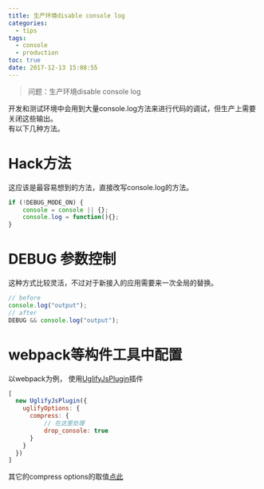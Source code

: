 ```yaml
---
title: 生产环境disable console log
categories:
  - tips
tags:
  - console
  - production
toc: true
date: 2017-12-13 15:08:55
---
```

> 问题：生产环境disable console log

开发和测试环境中会用到大量console.log方法来进行代码的调试，但生产上需要关闭这些输出。  
有以下几种方法。

<!-- more -->

# Hack方法
这应该是最容易想到的方法，直接改写console.log的方法。
```javascript
if (!DEBUG_MODE_ON) {
    console = console || {};
    console.log = function(){};
}
```


# DEBUG 参数控制
这种方式比较灵活，不过对于新接入的应用需要来一次全局的替换。
```javascript
// before
console.log("output");
// after
DEBUG && console.log("output");
```

# webpack等构件工具中配置

以webpack为例，
使用[UglifyJsPlugin](https://github.com/webpack-contrib/uglifyjs-webpack-plugin)插件

```javascript
[
  new UglifyJsPlugin({
    uglifyOptions: {      
      compress: {
          // 在这里处理
          drop_console: true
      }
    }
  })
]
```

其它的compress options的取值[点此](https://github.com/mishoo/UglifyJS2/tree/harmony#compress-options)
